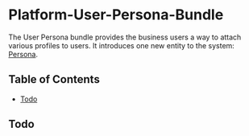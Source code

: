 # Platform-User-Persona-Bundle

The User Persona bundle provides the business users a way to attach various profiles to users. It introduces one new entity to the system: [Persona](Entity/Persona.php).

## Table of Contents

- [Todo](#todo)

## Todo
